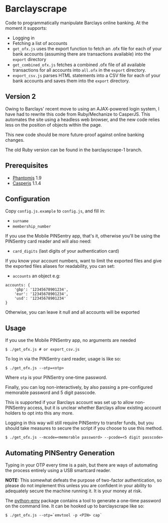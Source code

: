 Barclayscrape
=============
Code to programmatically manipulate Barclays online banking.
At the moment it supports:

* Logging in
* Fetching a list of accounts
* `get_ofx.js` uses the export function to fetch an .ofx
file for each of your bank accounts (assuming there are
transactions available) into the `export` directory
* `get_combined_ofx.js` fetches a combined .ofx file of all
available transactions for all accounts into `all.ofx` in the `export`
directory.
* `export_csv.js` parses HTML statements into a CSV
file for each of your bank accounts and saves them into the `export`
directory.

Version 2
---------
Owing to Barclays' recent move to using an AJAX-powered login system, I
have had to rewrite this code from Ruby/Mechanize to CasperJS. This
automates the site using a headless web browser, and the new code relies
less on the position of objects within the page.

This new code should be more future-proof against online banking
changes.

The old Ruby version can be found in the barclayscrape-1
branch.

Prerequisites
-------------

* [Phantomjs](http://phantomjs.org/) 1.9
* [Casperjs](http://casperjs.readthedocs.org/) 1.1.4

Configuration
-------------
Copy `config.js.example` to `config.js`, and fill in:

* `surname`
* `membership_number`

If you use the Mobile PINSentry app, that's it, otherwise you'll
be using the PINSentry card reader and will also need:

* `card_digits` (last digits of your authentication card)

If you know your account numbers, want to limit the exported files
and give the exported files aliases for readability, you can set:

* `accounts` an object e.g:

```
accounts: { 
    'gbp': '12345678901234',
    'eur': '12345678901234',
    'usd': '12345678901234'
}
```

Otherwise, you can leave it null and all accounts will be exported

Usage
-----

If you use the Mobile PINSentry app, no arguments are needed

    $ ./get_ofx.js # or export_csv.js

To log in via the PINSentry card reader, usage is like so:

    $ ./get_ofx.js --otp=<otp>

Where `otp` is your PINSentry one-time password.

Finally, you can log non-interactively, by also passing a pre-configured
memorable password and 5 digit passcode.

This is supported if your Barclays account was set up to allow
non-PINSentry access, but it is unclear whether Barclays allow existing
account holders to opt into this any more.

Logging in this way will still require PINSentry to transfer funds, but
you should take measures to secure the script if you choose to use this method.

    $ ./get_ofx.js --mcode=<memorable password> --pcode=<5 digit passcode>

Automating PINSentry Generation
-------------------------------

Typing in your OTP every time is a pain, but there are ways of
automating the process entirely using a USB smartcard reader.

**NOTE:** This somewhat defeats the purpose of two-factor
authentication, so please do not implement this unless you are confident
in your ability to adequately secure the machine running it. It is your
money at risk.

The [python-emv](https://github.com/russss/python-emv) package contains
a tool to generate a one-time password on the command line. It can be
hooked up to barclayscrape like so:

    $ ./get_ofx.js --otp=`emvtool -p <PIN> cap`
